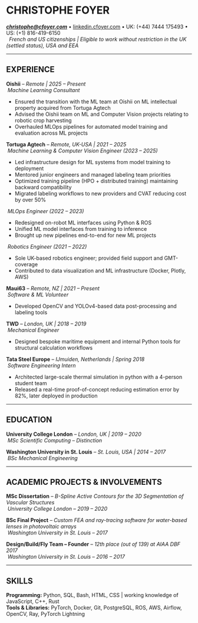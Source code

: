 # CHRISTOPHE FOYER

***christophe@cfoyer.com*** • [linkedin.cfoyer.com](http://linkedin.cfoyer.com) • UK: (+44) 7444 175493 • US: (+1) 816-419-6150  
&nbsp; *French and US citizenships | Eligible to work without restriction in the UK (settled status), USA and EEA*

---

## EXPERIENCE

**Oishii** – *Remote | 2025 – Present*  
&nbsp;*Machine Learning Consultant*

- Ensured the transition with the ML team at Oishii on ML intellectual property acquired from Tortuga Agtech  
- Advised the Oishii team on ML and Computer Vision projects relating to robotic crop harvesting
- Overhauled MLOps pipelines for automated model training and evaluation across ML projects

**Tortuga Agtech** – *Remote, UK-USA | 2021 – 2025*  
&nbsp;*Machine Learning & Computer Vision Engineer (2023 – 2025)*

- Led infrastructure design for ML systems from model training to deployment  
- Mentored junior engineers and managed labeling team priorities  
- Optimized training pipeline (HPO + distributed training) maintaining backward compatibility  
- Migrated labeling workflows to new providers and CVAT reducing cost by over 50%

&nbsp;*MLOps Engineer (2022 – 2023)*

- Redesigned on-robot ML interfaces using Python & ROS  
- Unified ML model interfaces from training to inference
- Brought up new pipelines end-to-end for new ML projects
 
&nbsp;*Robotics Engineer (2021 – 2022)*

- Sole UK-based robotics engineer; provided field support and GMT-coverage  
- Contributed to data visualization and ML infrastructure (Docker, Plotly, AWS)

**Maui63** – *Remote, NZ | 2021 – Present*  
&nbsp;*Software & ML Volunteer*

- Developed OpenCV and YOLOv4-based data post-processing and labeling tools

**TWD** – *London, UK | 2018 – 2019*  
&nbsp;*Mechanical Engineer*

- Designed bespoke maritime equipment and internal Python tools for structural calculation workflows

**Tata Steel Europe** – *IJmuiden, Netherlands | Spring 2018*  
&nbsp;*Software Engineering Intern*

- Architected large-scale thermal simulation in python with a 4-person student team  
- Released a real-time proof-of-concept reducing estimation error by 82%, later deployed in production

---

## EDUCATION

**University College London** – *London, UK | 2019 – 2020*  
&nbsp;*MSc Scientific Computing – Distinction*  

**Washington University in St. Louis** – *St. Louis, USA | 2014 – 2017*  
&nbsp;*BSc Mechanical Engineering*  

---

## ACADEMIC PROJECTS & INVOLVEMENTS

**MSc Dissertation** – *B-Spline Active Contours for the 3D Segmentation of Vascular Structures*  
&nbsp;*University College London – 2019 – 2020*  

**BSc Final Project** – *Custom FEA and ray-tracing software for water-based lenses in photovoltaic arrays*  
&nbsp;*Washington University in St. Louis – 2017*  


**Design/Build/Fly Team – Founder** – *12th place (out of 139) at AIAA DBF 2017*  
&nbsp;*Washington University in St. Louis – 2016 – 2017* 

---

## SKILLS

**Programming:** Python, SQL, Bash, HTML, CSS | working knowledge of  JavaScript, C++, Rust  
**Tools & Libraries:** PyTorch, Docker, Git, PostgreSQL, ROS, AWS, Airflow, OpenCV, Ray, PyTorch Lightning